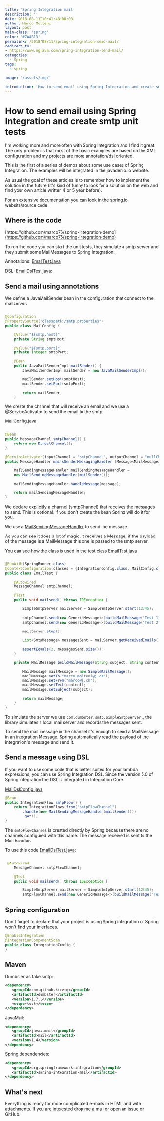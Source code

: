 ```yaml
---
title: 'Spring Integration mail'
description: ''
date: 2018-08-11T10:41:48+00:00
author: Marco Molteni
layout: post
main-class: 'spring'
color: '#7AAB13'
permalink: /2018/08/11/spring-integration-send-mail/
redirect_to:
- https://www.ngjava.com/spring-integration-send-mail/
categories:
  - Spring
tags:
  - spring
 
image: '/assets/img/'

introduction: 'How to send email using Spring Integration and create smtp unit tests'
---
```


# How to send email using Spring Integration and create smtp unit tests

I'm working more and more often with Spring Integration and I find it great. The only problem is that most of the basic examples are based on the XML configuration and my projects are more annotation/dsl oriented.

This is the first of a series of demos about some use cases of Spring Integration. The examples will be integrated in the javademo.io website.

As usual the goal of these articles is to remember how to implement the solution in the future (it's kind of funny to look for a solution on the web and find your own article written 4 or 5 year before).

For an extensive documentation you can look in the spring.io website/source code.

## Where is the code

[https://github.com/marco76/spring-integration-demo](https://github.com/marco76/spring-integration-demo)

To run the code you can start the unit tests, they simulate a smtp server and they submit some MailMessages to Spring Integration.

Annotations: [EmailTest.java](https://github.com/marco76/spring-integration-demo/blob/master/src/test/java/ch/javaee/springdemo/mail/EmailTest.java)

DSL: [EmailDslTest.java](https://github.com/marco76/spring-integration-demo/blob/master/src/test/java/ch/javaee/springdemo/mail/EmailDslTest.java):

## Send a mail using annotations


We define a JavaMailSender bean in the configuration that connect to the mailserver.

``` java

@Configuration
@PropertySource("classpath:/smtp.properties")
public class MailConfig {

    @Value("${smtp.host}")
    private String smptHost;

    @Value("${smtp.port}")
    private Integer smtpPort;

    @Bean
    public JavaMailSenderImpl mailSender() {
        JavaMailSenderImpl mailSender = new JavaMailSenderImpl();

        mailSender.setHost(smptHost);
        mailSender.setPort(smtpPort);

        return mailSender;
    }

```

We create the channel that will receive an email and we use a @ServiceActivator to send the email to the smtp.

[MailConfig.java](https://github.com/marco76/spring-integration-demo/blob/master/src/main/java/ch/javaee/springdemo/integration/MailConfig.java)

``` java

@Bean
public MessageChannel smtpChannel() {
    return new DirectChannel();
}

@ServiceActivator(inputChannel = "smtpChannel", outputChannel = "nullChannel")
public MessageHandler mailsSenderMessagingHandler (Message<MailMessage> message) {

    MailSendingMessageHandler mailSendingMessageHandler = 
    new MailSendingMessageHandler(mailSender());
    
    mailSendingMessageHandler.handleMessage(message);

    return mailSendingMessageHandler;
}

```
We declare explicitly a channel (smtpChannel) that receives the messages to send. This is optional, if you don't create the bean Spring will do it for you.

We use a [MailSendingMessageHandler](https://docs.spring.io/spring-integration/docs/current/api/org/springframework/integration/mail/MailSendingMessageHandler.html) to send the message.

As you can see it does a lot of magic, it receives a Message, if the payload of the message is a MailMessage this one is passed to the smtp server.

You can see how the class is used in the test class [EmailTest.java](https://github.com/marco76/spring-integration-demo/blob/master/src/test/java/ch/javaee/springdemo/mail/EmailTest.java)

``` java

@RunWith(SpringRunner.class)
@ContextConfiguration(classes = {IntegrationConfig.class, MailConfig.class})
public class EmailTest {

    @Autowired
    MessageChannel smtpChannel;

    @Test
    public void mailsend() throws IOException {

        SimpleSmtpServer mailServer = SimpleSmtpServer.start(12345);
        
        smtpChannel.send(new GenericMessage<>(buildMailMessage("Test 1", "content 1")));
        smtpChannel.send(new GenericMessage<>(buildMailMessage("Test 2", "content 2")));
        
        mailServer.stop();

        List<SmtpMessage> messagesSent = mailServer.getReceivedEmails();

        assertEquals(2, messagesSent.size());
    }

    private MailMessage buildMailMessage(String subject, String content){

        MailMessage mailMessage = new SimpleMailMessage();
        mailMessage.setTo("marco.molteni@j.ch");
        mailMessage.setFrom("marco@j.ch");
        mailMessage.setText(content);
        mailMessage.setSubject(subject);

        return mailMessage;
    }
}
```

To simulate the server we use ```com.dumbster.smtp.SimpleSmtpServer;```, the library simulates a local mail server and records the messages sent.

To send the mail message in the channel it's enough to send a MailMessage in an integration Message. Spring automatically read the payload of the integration's message and send it.

## Send a message using DSL
If you want to use some code that is better suited for your lambda expressions, you can use Spring Integration DSL. Since the version 5.0 of Spring integration the DSL is integrated in Integration Core.

[MailDslConfig.java](https://github.com/marco76/spring-integration-demo/blob/master/src/main/java/ch/javaee/springdemo/integration/MailDslConfig.java)

``` java
@Bean
public IntegrationFlow smtpFlow() {
    return IntegrationFlows.from("smtpFlowChannel")
        .handle(new MailSendingMessageHandler(mailSender()))
        .get();
}
```

The ```smtpFlowChannel``` is created directly by Spring because there are no channels configured with this name.
The message received is sent to the Mail handler.

To use this code [EmailDslTest.java](https://github.com/marco76/spring-integration-demo/blob/master/src/test/java/ch/javaee/springdemo/mail/EmailDslTest.java):
``` java

 @Autowired
    MessageChannel smtpFlowChannel;

    @Test
    public void mailsend() throws IOException {

        SimpleSmtpServer mailServer = SimpleSmtpServer.start(12345);
        smtpFlowChannel.send(new GenericMessage<>(buildMailMessage("Test 2", "content 1")));

```

## Spring configuration
 
 Don't forget to declare that your project is using Spring integration or Spring won't find your interfaces.
 
 ``` java
 @EnableIntegration
 @IntegrationComponentScan
 public class IntegrationConfig {
 }
 ```

## Maven

Dumbster as fake smtp:

 ``` xml 
 <dependency>
    <groupId>com.github.kirviq</groupId>
    <artifactId>dumbster</artifactId>
    <version>1.7.1</version>
    <scope>test</scope>
 </dependency>
 ```
 
 JavaMail:
 
 ``` xml 
 <dependency>
    <groupId>javax.mail</groupId>
    <artifactId>mail</artifactId>
    <version>1.4</version>
 </dependency>
 ```
 
 Spring dependencies:
 
 ``` xml 
 <dependency>
    <groupId>org.springframework.integration</groupId>
    <artifactId>spring-integration-mail</artifactId>
 </dependency>
```

## What's next
 
Everything is ready for more complicated e-mails in HTML and with attachments. If you are interested drop me a mail or open an issue on GitHub.